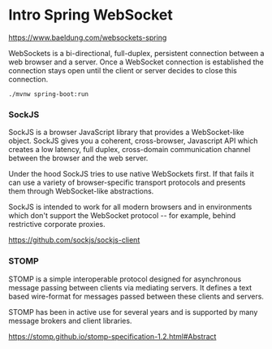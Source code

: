 # Intro Spring WebSocket

https://www.baeldung.com/websockets-spring

WebSockets is a bi-directional, full-duplex, persistent connection between a web browser and a server. Once a WebSocket connection is established the connection stays open until the client or server decides to close this connection.

```
./mvnw spring-boot:run
```

### SockJS

SockJS is a browser JavaScript library that provides a WebSocket-like object. SockJS gives you a coherent, cross-browser, Javascript API which creates a low latency, full duplex, cross-domain communication channel between the browser and the web server.

Under the hood SockJS tries to use native WebSockets first. If that fails it can use a variety of browser-specific transport protocols and presents them through WebSocket-like abstractions.

SockJS is intended to work for all modern browsers and in environments which don't support the WebSocket protocol -- for example, behind restrictive corporate proxies.

https://github.com/sockjs/sockjs-client

### STOMP

STOMP is a simple interoperable protocol designed for asynchronous message passing between clients via mediating servers. It defines a text based wire-format for messages passed between these clients and servers.

STOMP has been in active use for several years and is supported by many message brokers and client libraries. 

https://stomp.github.io/stomp-specification-1.2.html#Abstract